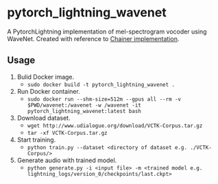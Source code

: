 # pytorch_lightning_wavenet
A PytorchLightning implementation of mel-spectrogram vocoder using WaveNet. 
Created with reference to [Chainer implementation](https://github.com/chainer/chainer/tree/master/examples/wavenet).

## Usage
1. Bulid Docker image.
    - `sudo docker build -t pytorch_lightning_wavenet .`
2. Run Docker container.
    - `sudo docker run --shm-size=512m --gpus all --rm -v $PWD/wavenet:/wavenet -w /wavenet -it pytorch_lightning_wavenet:latest bash`
3. Download dataset.
    - `wget http://www.udialogue.org/download/VCTK-Corpus.tar.gz`
    - `tar -xf VCTK-Corpus.tar.gz`
5. Start training.
    - `python train.py --dataset <directory of dataset e.g. ./VCTK-Corpus/>`
6. Generate audio with trained model.
    - `python generate.py -i <input file> -m <trained model e.g. lightning_logs/version_0/checkpoints/last.ckpt>`
